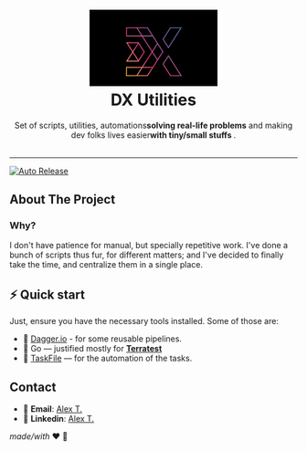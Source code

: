 <h1 align="center">
  <img alt="logo" src="docs/images/logo.png" width="224px"/><br/>
  DX Utilities
</h1>
<p align="center">Set of scripts, utilities, automations<b>solving real-life problems</b> and making dev folks lives easier<b>with tiny/small stuffs </b>.<br/><br/>

---

[![Auto Release](https://github.com/Excoriate/vault-labs/actions/workflows/release.yml/badge.svg)](https://github.com/Excoriate/vault-labs/actions/workflows/release.yml)
<!-- ABOUT THE PROJECT -->
## About The Project


### Why?
I don't have patience for manual, but specially repetitive work. I've done a bunch of scripts thus fur,
for different matters; and I've decided to finally take the time, and centralize them in a single place.


## ⚡️ Quick start

Just, ensure you have the necessary tools installed. Some of those are:
- 🧰 [Dagger.io](https://dagger.io/) - for some reusable pipelines.
- 🧰 Go — justified mostly for **[Terratest](https://terratest.gruntwork.io/)**
- 🧰 [TaskFile](https://taskfile.dev/#/) — for the automation of the tasks.



<!-- CONTACT -->
## Contact
- 📧 **Email**: [Alex T.](mailto:alex@ideaup.cl)
- 🧳 **Linkedin**: [Alex T.](https://www.linkedin.com/in/alextorresruiz/)

_made/with_ ❤️  🤟
